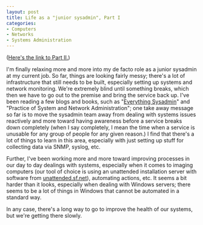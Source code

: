 ```yaml
--- 
layout: post
title: Life as a "junior sysadmin", Part I
categories:
- Computers
- Networks
- Systems Administration
---
```

(<a href="http://www.redbluemagenta.com/index.php/2010/05/12/life-as-a-junior-sysadmin-part-ii/">Here's the link to Part II.</a>)

<p>I'm finally relaxing more and more into my de facto role as a junior sysadmin at my current job.  So far, things are looking fairly messy; there's a lot of infrastructure that still needs to be built, especially setting up systems and network monitoring.  We're extremely blind until something breaks, which then we have to go out to the premise and bring the service back up.  I've been reading a few blogs and books, such as "<a href="http://www.everythingsysadmin.com/">Everything Sysadmin</a>" and "Practice of System and Network Administration"; one take away message so far is to move the sysadmin team away from dealing with systems issues reactively and more toward having awareness before a service breaks down completely (when I say completely, I mean the time when a service is unusable for any group of people for any given reason.)  I find that there's a lot of things to learn in this area, especially with just setting up stuff for collecting data via SNMP, syslog, etc.</p>

<p>Further, I've been working more and more toward improving processes in our day to day dealings with systems, especially when it comes to imaging computers (our tool of choice is using an unattended installation server with software from <a href="http://unattended.sf.net">unattended.sf.net</a>), automating actions, etc.  It seems a bit harder than it looks, especially when dealing with Windows servers; there seems to be a lot of things in Windows that cannot be automated in a standard way.</p>

<p>In any case, there's a long way to go to improve the health of our systems, but we're getting there slowly.</p>
